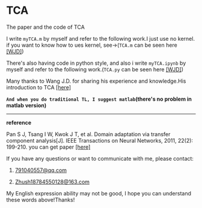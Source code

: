 # TCA

The paper and the code of TCA

I write `myTCA.m` by myself and refer to the following work.I just use no kernel. if you want to know how to ues kernel, see->(`TCA.m` can be seen here [[WJD]](https://github.com/jindongwang/transferlearning/tree/master/code/traditional/TCA))

There's also having code in python style, and also i write `myTCA.ipynb` by myself and refer to the following work.(`TCA.py` can be seen here [[WJD]](https://github.com/jindongwang/transferlearning/tree/master/code/traditional/TCA))

Many thanks to Wang J.D. for sharing his experience and knowledge.His introduction to TCA [[here]](https://zhuanlan.zhihu.com/p/26764147)

**`And when you do traditional TL, I suggest matlab`(there's no problem in matlab version)**

---

**reference**

Pan S J, Tsang I W, Kwok J T, et al. Domain adaptation via transfer component analysis[J]. IEEE Transactions on Neural Networks, 2011, 22(2): 199-210. you can get paper [[here]](https://ieeexplore.ieee.org/stamp/stamp.jsp?tp=&arnumber=5640675)

If you have any questions or want to communicate with me, please contact:

1. 791040557@qq.com

2. Zhush18784550128@163.com

My English expression ability may not be good, I hope you can understand these words above!Thanks!
